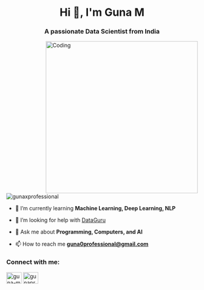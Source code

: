 
<h1 align="center">Hi 👋, I'm Guna M</h1>
<h3 align="center">A passionate Data Scientist from India</h3>
<img align="right" alt="Coding" width="400" src="https://github-readme-stats.vercel.app/api?username=gunaxprofessional&show_icons=true&locale=en" alt="gunaxprofessional">

<p align="left"> <img src="https://komarev.com/ghpvc/?username=gunaxprofessional&label=Profile%20views&color=0e75b6&style=flat" alt="gunaxprofessional" /> </p>

- 🌱 I’m currently learning **Machine Learning, Deep Learning, NLP**

- 🤝 I’m looking for help with [DataGuru](https://github.com/gunaxprofessional/DataGuru)

- 💬 Ask me about **Programming, Computers, and AI**

- 📫 How to reach me **guna0professional@gmail.com**

<h3 align="left">Connect with me:</h3>
<p align="left">
<a href="https://linkedin.com/in/guna-m" target="blank"><img align="center" src="https://raw.githubusercontent.com/rahuldkjain/github-profile-readme-generator/master/src/images/icons/Social/linked-in-alt.svg" alt="guna-m" height="30" width="40" /></a>
<a href="https://kaggle.com/gunapro" target="blank"><img align="center" src="https://raw.githubusercontent.com/rahuldkjain/github-profile-readme-generator/master/src/images/icons/Social/kaggle.svg" alt="gunapro" height="30" width="40" /></a>
</p>
